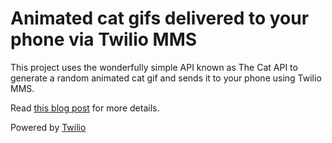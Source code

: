 Animated cat gifs delivered to your phone via Twilio MMS
========================================================

This project uses the wonderfully simple API known as The Cat API to generate a random animated cat gif and sends it to your phone using Twilio MMS.

Read [this blog post](/blog/2014/9/19/animated-cats-delivered-to-your-phone) for more details.

Powered by [Twilio](http://twilio.com)

